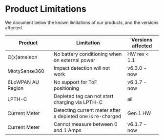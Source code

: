 # Product Limitations

We document below the known limitations of our products, and the versions affected.

| Product | Limitation | Versions affected |
| ------- | ---------- | ----------------- |
| C{x}ameleon | No battery conditioning when on external power | HW rev < 1.1 |
| MiotySense360  | Impact detection will not work | v6.3.0 - now |
| 6LoWPAN AU Region | No support for ToF positioning | v6.1.7 - now |
| LPTH-C | Depleted tag can not start charging via LPTH-C | all |
| Current Meter | Detecting current meter after a depleted one is re-charged | Gen 1 HW |
| Current Meter | Cannot measure between 0 and 1 Amps | v6.1.7 - now |
